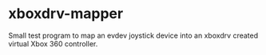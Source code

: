 # xboxdrv-mapper

Small test program to map an evdev joystick device into an xboxdrv created
virtual Xbox 360 controller.
